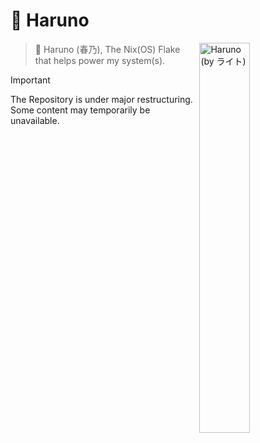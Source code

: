 # 🌸 Haruno

<a href="https://www.pixiv.net/en/artworks/125175130">
  <picture>
    <img align="right" alt="Haruno (by ライト)" src="https://teamwolfyta.github.io/assets/haruno/rounded_compressed.png" width="40%" >
  </picture>
</a>

> 🌸 Haruno (春乃), The Nix(OS) Flake that helps power my system(s).

> [!IMPORTANT]
> The Repository is under major restructuring. Some content may temporarily be unavailable.
